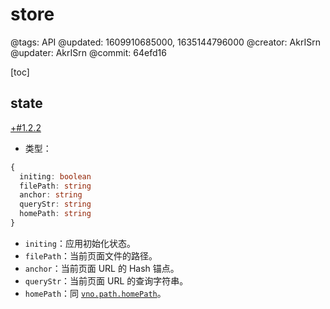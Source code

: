 # store

@tags: API
@updated: 1609910685000, 1635144796000
@creator: AkrISrn
@updater: AkrISrn
@commit: 64efd16

[toc]

## state

[+#1.2.2](/snippets/latest-version.md)

- 类型：

```ts
{
  initing: boolean
  filePath: string
  anchor: string
  queryStr: string
  homePath: string
}
```

- `initing`：应用初始化状态。
- `filePath`：当前页面文件的路径。
- `anchor`：当前页面 URL 的 Hash 锚点。
- `queryStr`：当前页面 URL 的查询字符串。
- `homePath`：同 [`vno.path.homePath`](/zh/api/path.md "#")。

